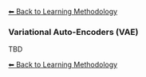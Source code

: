 [⬅ Back to Learning Methodology](../docs/learn.md)

### Variational Auto-Encoders (VAE)

TBD


[⬅ Back to Learning Methodology](../docs/learn.md)